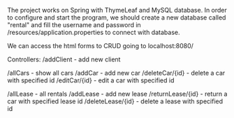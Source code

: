 The project works on Spring with ThymeLeaf and MySQL database.
In order to configure and start the program, we should create a new database called "rental" and fill the username and password 
in /resources/application.properties to connect with database.

We can access the html forms to CRUD going to localhost:8080/

Controllers:
/addClient - add new client

/allCars - show all cars
/addCar - add new car
/deleteCar/{id} - delete a car with specified id
/editCar/{id} - edit a car with specified id

/allLease - all rentals
/addLease - add new lease
/returnLease/{id} - return a car with specified lease id
/deleteLease/{id} - delete a lease with specified id
